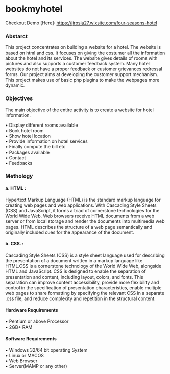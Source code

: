 # bookmyhotel
Checkout Demo [Here]: https://jirosia27.wixsite.com/four-seasons-hotel


### Abstarct
This project concentrates on building a website for a hotel. The website is based on html and css. It focuses on giving the costumer all the information about the hotel and its services. The website gives details of rooms with pictures and also supports a customer feedback system. Many hotel websites do not have a proper feedback or customer grievances redressal forms. Our project aims at developing the customer support mechanism. This project makes use of basic php plugins to make the webpages more dynamic.
### Objectives

The main objective of the entire activity is to create a website for hotel information.<br>

•	Display different rooms available <br>
•	Book hotel room <br>
•	Show hotel location <br>
•	Provide information on hotel services <br>
•	Finally compute the bill etc <br>
•	Packages available <br>
•	Contact <br>
•	Feedbacks <br>

### Methology

#### a.	HTML    :
Hypertext Markup Language (HTML) is the standard markup language for creating web pages and web applications. With Cascading Style Sheets (CSS) and JavaScript, it forms a triad of cornerstone technologies for the World Wide Web. Web browsers receive HTML documents from a web server or from local storage and render the documents into multimedia web pages. HTML describes the structure of a web page semantically and originally included cues for the appearance of the document.

#### b.	CSS.  :
Cascading Style Sheets (CSS) is a style sheet language used for describing the presentation of a document written in a markup language like HTML.CSS is a cornerstone technology of the World Wide Web, alongside HTML and JavaScript. CSS is designed to enable the separation of presentation and content, including layout, colors, and fonts. This separation can improve content accessibility, provide more flexibility and control in the specification of presentation characteristics, enable multiple web pages to share formatting by specifying the relevant CSS in a separate .css file, and reduce complexity and repetition in the structural content.


#### Hardware Requirements
•	Pentium or above Processor<br>
•	2GB+ RAM<br>
#### Software Requirements
•	Windows 32/64 bit operating System<br>
•	Linux or MACOS<br>
•	Web Browser<br>
•	Server(MAMP or any other)<br>
